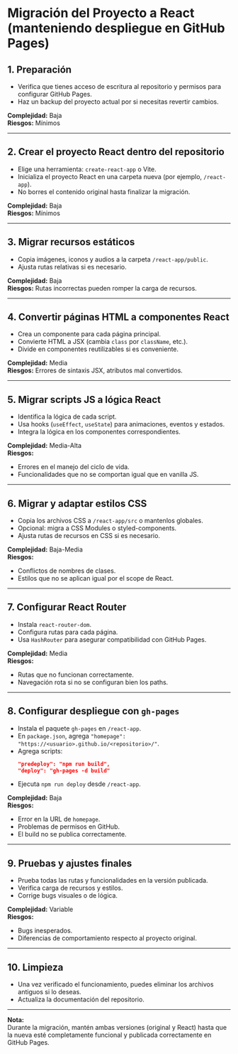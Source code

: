 # Migración del Proyecto a React (manteniendo despliegue en GitHub Pages)

## 1. Preparación

- Verifica que tienes acceso de escritura al repositorio y permisos para configurar GitHub Pages.
- Haz un backup del proyecto actual por si necesitas revertir cambios.

**Complejidad:** Baja  
**Riesgos:** Mínimos

---

## 2. Crear el proyecto React dentro del repositorio

- Elige una herramienta: `create-react-app` o Vite.
- Inicializa el proyecto React en una carpeta nueva (por ejemplo, `/react-app`).
- No borres el contenido original hasta finalizar la migración.

**Complejidad:** Baja  
**Riesgos:** Mínimos

---

## 3. Migrar recursos estáticos

- Copia imágenes, iconos y audios a la carpeta `/react-app/public`.
- Ajusta rutas relativas si es necesario.

**Complejidad:** Baja  
**Riesgos:** Rutas incorrectas pueden romper la carga de recursos.

---

## 4. Convertir páginas HTML a componentes React

- Crea un componente para cada página principal.
- Convierte HTML a JSX (cambia `class` por `className`, etc.).
- Divide en componentes reutilizables si es conveniente.

**Complejidad:** Media  
**Riesgos:** Errores de sintaxis JSX, atributos mal convertidos.

---

## 5. Migrar scripts JS a lógica React

- Identifica la lógica de cada script.
- Usa hooks (`useEffect`, `useState`) para animaciones, eventos y estados.
- Integra la lógica en los componentes correspondientes.

**Complejidad:** Media-Alta  
**Riesgos:**  
  - Errores en el manejo del ciclo de vida.
  - Funcionalidades que no se comportan igual que en vanilla JS.

---

## 6. Migrar y adaptar estilos CSS

- Copia los archivos CSS a `/react-app/src` o mantenlos globales.
- Opcional: migra a CSS Modules o styled-components.
- Ajusta rutas de recursos en CSS si es necesario.

**Complejidad:** Baja-Media  
**Riesgos:**  
  - Conflictos de nombres de clases.
  - Estilos que no se aplican igual por el scope de React.

---

## 7. Configurar React Router

- Instala `react-router-dom`.
- Configura rutas para cada página.
- Usa `HashRouter` para asegurar compatibilidad con GitHub Pages.

**Complejidad:** Media  
**Riesgos:**  
  - Rutas que no funcionan correctamente.
  - Navegación rota si no se configuran bien los paths.

---

## 8. Configurar despliegue con `gh-pages`

- Instala el paquete `gh-pages` en `/react-app`.
- En `package.json`, agrega `"homepage": "https://<usuario>.github.io/<repositorio>/"`.
- Agrega scripts:
  ```json
  "predeploy": "npm run build",
  "deploy": "gh-pages -d build"
  ```
- Ejecuta `npm run deploy` desde `/react-app`.

**Complejidad:** Baja  
**Riesgos:**  
  - Error en la URL de `homepage`.
  - Problemas de permisos en GitHub.
  - El build no se publica correctamente.

---

## 9. Pruebas y ajustes finales

- Prueba todas las rutas y funcionalidades en la versión publicada.
- Verifica carga de recursos y estilos.
- Corrige bugs visuales o de lógica.

**Complejidad:** Variable  
**Riesgos:**  
  - Bugs inesperados.
  - Diferencias de comportamiento respecto al proyecto original.

---

## 10. Limpieza

- Una vez verificado el funcionamiento, puedes eliminar los archivos antiguos si lo deseas.
- Actualiza la documentación del repositorio.

---

**Nota:**  
Durante la migración, mantén ambas versiones (original y React) hasta que la nueva esté completamente funcional y publicada correctamente en GitHub Pages.
